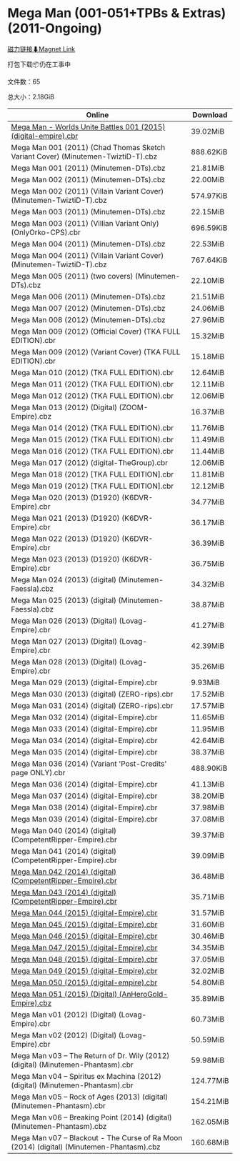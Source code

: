 # Mega Man (001-051+TPBs & Extras) (2011-Ongoing)

[磁力链接⬇Magnet Link](magnet:?xt=urn:btih:ab2c32cc9b4f588d5aad6794ca59e7274e643a7b&dn=Mega%20Man%20%28001-051%2BTPBs%20%26%20Extras%29%20%282011-Ongoing%29)

打包下载📦仍在工事中

文件数：65

总大小：2.18GiB

Online | Download
--- | ---
[Mega Man - Worlds Unite Battles 001 (2015) (digital-empire).cbr](https://github.com/alicewish/markdown/blob/master/comic/Mega-Man-Worlds-Unite-Battles-001-2015-digital-empire-cbr.md) | 39.02MiB
Mega Man 001 (2011) (Chad Thomas Sketch Variant Cover) (Minutemen-TwiztiD-T).cbz | 888.62KiB
Mega Man 001 (2011) (Minutemen-DTs).cbz | 21.81MiB
Mega Man 002 (2011) (Minutemen-DTs).cbz | 22.00MiB
Mega Man 002 (2011) (Villain Variant Cover) (Minutemen-TwiztiD-T).cbz | 574.97KiB
Mega Man 003 (2011) (Minutemen-DTs).cbz | 22.15MiB
Mega Man 003 (2011) (Villian Variant Only) (OnlyOrko-CPS).cbr | 696.59KiB
Mega Man 004 (2011) (Minutemen-DTs).cbz | 22.53MiB
Mega Man 004 (2011) (Villain Variant Cover) (Minutemen-TwiztiD-T).cbz | 767.64KiB
Mega Man 005 (2011) (two covers) (Minutemen-DTs).cbz | 22.10MiB
Mega Man 006 (2011) (Minutemen-DTs).cbz | 21.51MiB
Mega Man 007 (2012) (Minutemen-DTs).cbz | 24.06MiB
Mega Man 008 (2012) (Minutemen-DTs).cbz | 27.96MiB
Mega Man 009 (2012) (Official Cover) (TKA FULL EDITION).cbr | 15.32MiB
Mega Man 009 (2012) (Variant Cover) (TKA FULL EDITION).cbr | 15.18MiB
Mega Man 010 (2012) (TKA FULL EDITION).cbr | 12.64MiB
Mega Man 011 (2012) (TKA FULL EDITION).cbr | 12.11MiB
Mega Man 012 (2012) (TKA FULL EDITION).cbr | 12.06MiB
Mega Man 013 (2012) (Digital) (ZOOM-Empire).cbz | 16.37MiB
Mega Man 014 (2012) (TKA FULL EDITION).cbr | 11.76MiB
Mega Man 015 (2012) (TKA FULL EDITION).cbr | 11.49MiB
Mega Man 016 (2012) (TKA FULL EDITION).cbr | 11.44MiB
Mega Man 017 (2012) (digital-TheGroup).cbr | 12.06MiB
Mega Man 018 (2012) \[TKA FULL EDITION\].cbr | 11.81MiB
Mega Man 019 (2012) \[TKA FULL EDITION\].cbr | 12.12MiB
Mega Man 020 (2013) (D1920) (K6DVR-Empire).cbr | 34.77MiB
Mega Man 021 (2013) (D1920) (K6DVR-Empire).cbr | 36.17MiB
Mega Man 022 (2013) (D1920) (K6DVR-Empire).cbr | 36.39MiB
Mega Man 023 (2013) (D1920) (K6DVR-Empire).cbr | 36.75MiB
Mega Man 024 (2013) (digital) (Minutemen-Faessla).cbz | 34.32MiB
Mega Man 025 (2013) (digital) (Minutemen-Faessla).cbz | 38.87MiB
Mega Man 026 (2013) (Digital) (Lovag-Empire).cbr | 41.27MiB
Mega Man 027 (2013) (Digital) (Lovag-Empire).cbr | 42.39MiB
Mega Man 028 (2013) (Digital) (Lovag-Empire).cbr | 35.26MiB
Mega Man 029 (2013) (digital-Empire).cbr | 9.93MiB
Mega Man 030 (2013) (digital) (ZERO-rips).cbr | 17.52MiB
Mega Man 031 (2014) (digital) (ZERO-rips).cbr | 17.57MiB
Mega Man 032 (2014) (digital-Empire).cbr | 11.65MiB
Mega Man 033 (2014) (digital-Empire).cbr | 11.95MiB
Mega Man 034 (2014) (digital-Empire).cbr | 42.64MiB
Mega Man 035 (2014) (digital-Empire).cbr | 38.37MiB
Mega Man 036 (2014) (Variant 'Post-Credits' page ONLY).cbr | 488.90KiB
Mega Man 036 (2014) (digital-Empire).cbr | 41.13MiB
Mega Man 037 (2014) (digital-Empire).cbr | 38.20MiB
Mega Man 038 (2014) (digital-Empire).cbr | 37.98MiB
Mega Man 039 (2014) (digital-Empire).cbr | 37.08MiB
Mega Man 040 (2014) (digital) (CompetentRipper-Empire).cbr | 39.37MiB
Mega Man 041 (2014) (digital) (CompetentRipper-Empire).cbr | 39.09MiB
[Mega Man 042 (2014) (digital) (CompetentRipper-Empire).cbr](https://github.com/alicewish/markdown/blob/master/comic/Mega-Man-042-2014-digital-CompetentRipper-Empire-cbr.md) | 36.48MiB
[Mega Man 043 (2014) (digital) (CompetentRipper-Empire).cbr](https://github.com/alicewish/markdown/blob/master/comic/Mega-Man-043-2014-digital-CompetentRipper-Empire-cbr.md) | 35.71MiB
[Mega Man 044 (2015) (digital-Empire).cbr](https://github.com/alicewish/markdown/blob/master/comic/Mega-Man-044-2015-digital-Empire-cbr.md) | 31.57MiB
[Mega Man 045 (2015) (digital-Empire).cbr](https://github.com/alicewish/markdown/blob/master/comic/Mega-Man-045-2015-digital-Empire-cbr.md) | 31.60MiB
[Mega Man 046 (2015) (digital-Empire).cbr](https://github.com/alicewish/markdown/blob/master/comic/Mega-Man-046-2015-digital-Empire-cbr.md) | 30.46MiB
[Mega Man 047 (2015) (digital-Empire).cbr](https://github.com/alicewish/markdown/blob/master/comic/Mega-Man-047-2015-digital-Empire-cbr.md) | 34.35MiB
[Mega Man 048 (2015) (digital-Empire).cbr](https://github.com/alicewish/markdown/blob/master/comic/Mega-Man-048-2015-digital-Empire-cbr.md) | 37.05MiB
[Mega Man 049 (2015) (digital-Empire).cbr](https://github.com/alicewish/markdown/blob/master/comic/Mega-Man-049-2015-digital-Empire-cbr.md) | 32.02MiB
[Mega Man 050 (2015) (digital-empire).cbr](https://github.com/alicewish/markdown/blob/master/comic/Mega-Man-050-2015-digital-empire-cbr.md) | 54.80MiB
[Mega Man 051 (2015) (Digital) (AnHeroGold-Empire).cbz](https://github.com/alicewish/markdown/blob/master/comic/Mega-Man-051-2015-Digital-AnHeroGold-Empire-cbz.md) | 35.89MiB
Mega Man v01 (2012) (Digital) (Lovag-Empire).cbr | 60.73MiB
Mega Man v02 (2012) (Digital) (Lovag-Empire).cbr | 50.59MiB
Mega Man v03 – The Return of Dr. Wily (2012) (digital) (Minutemen-Phantasm).cbr | 59.98MiB
Mega Man v04 – Spiritus ex Machina (2012) (digital) (Minutemen-Phantasm).cbr | 124.77MiB
Mega Man v05 – Rock of Ages (2013) (digital) (Minutemen-Phantasm).cbr | 154.21MiB
Mega Man v06 – Breaking Point (2014) (digital) (Minutemen-Phantasm).cbz | 162.05MiB
Mega Man v07 – Blackout - The Curse of Ra Moon (2014) (digital) (Minutemen-Phantasm).cbz | 160.68MiB